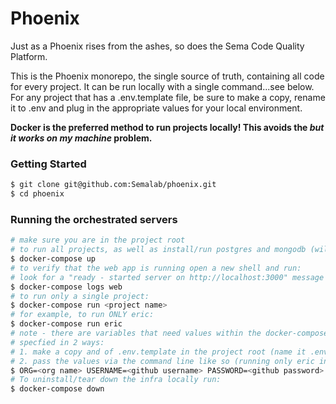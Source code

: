# Phoenix

Just as a Phoenix rises from the ashes, so does the Sema Code Quality Platform.

This is the Phoenix monorepo, the single source of truth, containing all code for every project. It can be run locally with a single command...see below. For
any project that has a .env.template file, be sure to make a copy, rename it to .env and plug in the appropriate values for your local environment.

**Docker is the preferred method to run projects locally! This avoids the _but it works on my machine_ problem.**

### Getting Started

```sh
$ git clone git@github.com:Semalab/phoenix.git
$ cd phoenix
```

### Running the orchestrated servers

```sh
# make sure you are in the project root
# to run all projects, as well as install/run postgres and mongodb (will take about 5 minutes to build if running for the first time):
$ docker-compose up
# to verify that the web app is running open a new shell and run:
# look for a "ready - started server on http://localhost:3000" message
$ docker-compose logs web
# to run only a single project:
$ docker-compose run <project name>
# for example, to run ONLY eric:
$ docker-compose run eric
# note - there are variables that need values within the docker-compose file and these can be
# specfied in 2 ways:
# 1. make a copy and of .env.template in the project root (name it .env) and set the values there OR
# 2. pass the values via the command line like so (running only eric in this example)
$ ORG=<org name> USERNAME=<github username> PASSWORD=<github password> REPO=<github repo url> docker-compose run eric
# To uninstall/tear down the infra locally run:
$ docker-compose down
```

